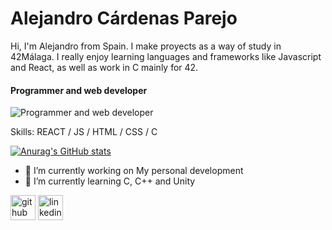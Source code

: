 

  



# Alejandro Cárdenas Parejo

Hi, I'm Alejandro from Spain. I make proyects as a way of study in 42Málaga. I really enjoy learning languages and frameworks like Javascript and React, as well as work in C mainly for 42.

#### Programmer and web developer
![Programmer and web developer](https://media.licdn.com/dms/image/D4E16AQFOEtEYSNszJw/profile-displaybackgroundimage-shrink_350_1400/0/1676075863169?e=1715212800&v=beta&t=Wi0KnGWfMEsBgKD5vVVMxrb3RRQh-nSwanT8-bmXClg)



Skills: REACT / JS / HTML / CSS / C

[![Anurag's GitHub stats](https://github-readme-stats.vercel.app/api?username=Nol3)](https://github.com/anuraghazra/github-readme-stats)

- 🔭 I’m currently working on My personal development 
- 🌱 I’m currently learning C, C++ and Unity 


[<img src='https://cdn.jsdelivr.net/npm/simple-icons@3.0.1/icons/github.svg' alt='github' height='40'>](https://github.com/Nol3) [<img src='https://cdn.jsdelivr.net/npm/simple-icons@3.0.1/icons/linkedin.svg' alt='linkedin' height='40'>](https://www.linkedin.com/in/https://www.linkedin.com/in/alejandro-cardenas-parejo//)  


